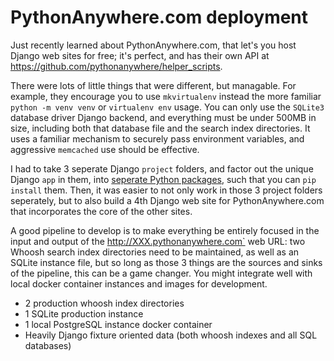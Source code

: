 # PythonAnywhere.com deployment

Just recently learned about PythonAnywhere.com, that let's you host Django web sites for free; it's perfect, and has their own API at https://github.com/pythonanywhere/helper_scripts.

There were lots of little things that were different, but managable.  For example, they encourage you to use `mkvirtualenv` instead the more familiar `python -m venv venv` or `virtualenv env` usage.  You can only use the `SQLite3` database driver Django backend, and everything must be under 500MB in size, including both that database file and the search index directories.  It uses a familiar mechanism to securely pass environment variables, and aggressive `memcached` use should be effective.

I had to take 3 seperate Django `project` folders, and factor out the unique Django `app` in them, into [seperate Python packages](https://docs.djangoproject.com/en/4.0/intro/reusable-apps/), such that you can `pip install` them.  Then, it was easier to not only work in those 3 project folders seperately, but to also build a 4th Django web site for PythonAnywhere.com that incorporates the core of the other sites.

A good pipeline to develop is to make everything be entirely focused in the input and output of the http://XXX.pythonanywhere.com` web URL: two Whoosh search index directories need to be maintained, as well as an SQLite instance file, but so long as those 3 things are the sources and sinks of the pipeline, this can be a game changer.  You might integrate well with local docker container instances and images for development.

- 2 production whoosh index directories
- 1 SQLite production instance
- 1 local PostgreSQL instance docker container
- Heavily Django fixture oriented data (both whoosh indexes and all SQL
  databases)
